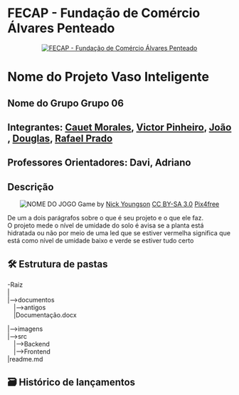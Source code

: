 # FECAP - Fundação de Comércio Álvares Penteado

<p align="center">
<a href= "https://www.fecap.br/"><img src="https://encrypted-tbn0.gstatic.com/images?q=tbn:ANd9GcRhZPrRa89Kma0ZZogxm0pi-tCn_TLKeHGVxywp-LXAFGR3B1DPouAJYHgKZGV0XTEf4AE&usqp=CAU" alt="FECAP - Fundação de Comércio Álvares Penteado" border="0"></a>
</p>

# Nome do Projeto Vaso Inteligente

## Nome do Grupo Grupo 06

## Integrantes: <a href="https://www.linkedin.com/in/victorbarq/">Cauet Morales</a>, <a href="https://www.linkedin.com/in/victorbarq/">Victor Pinheiro</a>, <a href="https://www.linkedin.com/in/victorbarq/">João </a>, <a href="https://www.linkedin.com/in/victorbarq/">Douglas</a>, <a href="https://www.linkedin.com/in/victorbarq/">Rafael Prado</a>

## Professores Orientadores: Davi, Adriano

## Descrição

<p align="center">
<img src="https://pix4free.org/assets/library/2021-01-20/originals/game.jpg" alt="NOME DO JOGO" border="0">
  Game by <a href="http://www.nyphotographic.com/">Nick Youngson</a> <a rel="license" href="https://creativecommons.org/licenses/by-sa/3.0/">CC BY-SA 3.0</a> <a href="http://pix4free.org/">Pix4free</a>
</p>


De um a dois parágrafos sobre o que é seu projeto e o que ele faz.
<br>O projeto mede o nível de umidade do solo é avisa se a planta está hidratada ou não por meio de uma led que se estiver vermelha significa que está como nível de umidade baixo e verde se estiver tudo certo<br>

## 🛠 Estrutura de pastas

-Raiz<br>
|<br>
|-->documentos<br>
  &emsp;|-->antigos<br>
  &emsp;|Documentação.docx<br>

|-->imagens<br>
|-->src<br>
  &emsp;|-->Backend<br>
  &emsp;|-->Frontend<br>
|readme.md<br>






## 🗃 Histórico de lançamentos



